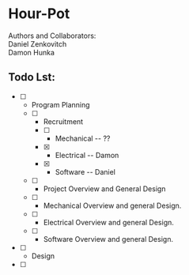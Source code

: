 # Hour-Pot

Authors and Collaborators:  
    Daniel Zenkovitch  
    Damon Hunka
 

## Todo Lst:
- [ ] - Program Planning
  - [ ] - Recruitment
    - [ ] - Mechanical -- ??
    - [X] - Electrical -- Damon
    - [X] - Software   -- Daniel
  - [ ] - Project Overview and General Design
  - [ ] - Mechanical Overview and general Design. 
  - [ ] - Electrical Overview and general Design.
  - [ ] - Software Overview and general Design. 
- [ ] - Design 
- [ ]
